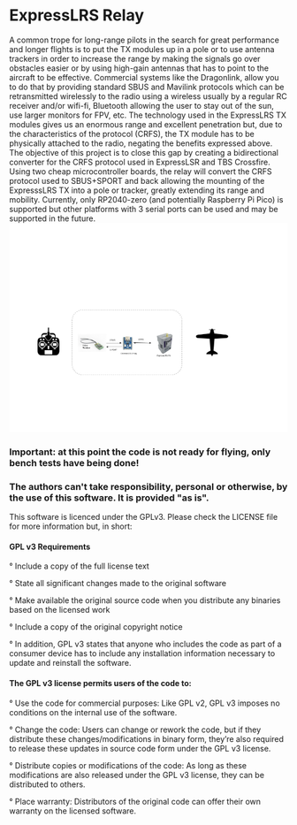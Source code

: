 # ExpressLRS Relay
A common trope for long-range pilots in the search for great performance and longer flights is to put the TX modules up in a pole or to use antenna trackers in order to increase the range by making the signals go over obstacles easier or by using high-gain antennas that has to point to the aircraft to be effective. Commercial systems like the Dragonlink, allow you to do that by providing standard SBUS and Mavilink protocols which can be retransmitted wirelessly to the radio using a wireless usually by a regular RC receiver and/or wifi-fi, Bluetooth allowing the user to stay out of the sun, use larger monitors for FPV, etc.
The technology used in the ExpressLRS TX modules gives us an enormous range and excellent penetration but, due to the characteristics of the protocol (CRFS), the TX module has to be physically attached to the radio, negating the benefits expressed above.
The objective of this project is to close this gap by creating a bidirectional converter for the CRFS protocol used in ExpressLSR and TBS Crossfire. 
Using two cheap microcontroller boards, the relay will convert the CRFS protocol used to SBUS+SPORT and back allowing the mounting of the ExpresssLRS TX into a pole or tracker, greatly extending its range and mobility.
Currently, only RP2040-zero (and potentially Raspberry Pi Pico) is supported but other platforms with 3 serial ports can be used and may be supported in the future.
![](https://github.com/mstrens/expressLRS_relay/blob/master/expresslrs_relay.png?raw=true)
### Important: at this point the code is not ready for flying, only bench tests have being done!
### The authors can't take responsibility, personal or otherwise, by the use of this software. It is provided "as is".
This software is licenced under the GPLv3. Please check the LICENSE file for more information but, in short:
#### GPL v3 Requirements
° Include a copy of the full license text

° State all significant changes made to the original software

° Make available the original source code when you distribute any binaries based on the licensed work

° Include a copy of the original copyright notice

° In addition, GPL v3 states that anyone who includes the code as part of a consumer device has to include any installation information necessary to update and reinstall the software.
#### The GPL v3 license permits users of the code to:
° Use the code for commercial purposes: Like GPL v2, GPL v3 imposes no conditions on the internal use of the software.

° Change the code: Users can change or rework the code, but if they distribute these changes/modifications in binary form, they’re also required to release these updates in source code form under the GPL v3 license.

° Distribute copies or modifications of the code: As long as these modifications are also released under the GPL v3 license, they can be distributed to others.

° Place warranty: Distributors of the original code can offer their own warranty on the licensed software.
